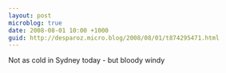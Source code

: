 ```yaml
---
layout: post
microblog: true
date: 2008-08-01 10:00 +1000
guid: http://desparoz.micro.blog/2008/08/01/t874295471.html
---
```

Not as cold in Sydney today - but bloody windy
